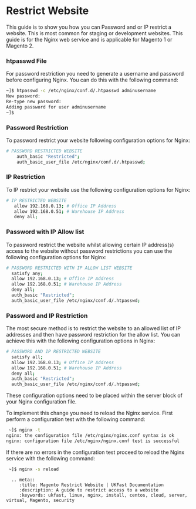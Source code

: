 # Restrict Website

This guide is to show you how you can Password and or IP restrict a website. This is most common for staging or development websites. This guide is for the Nginx web service and is applicable for Magento 1 or Magento 2.

### htpasswd File

For password restriction you need to generate a username and password before configuring Nginx. You can do this with the following command:

```bash
~]$ htpasswd -c /etc/nginx/conf.d/.htpasswd adminusername
New password:
Re-type new password:
Adding password for user adminusername
~]$
```
### Password Restriction

To password restrict your website following configuration options for Nginx:

```bash
# PASSWORD RESTRICTED WEBSITE
    auth_basic "Restricted";
    auth_basic_user_file /etc/nginx/conf.d/.htpasswd;
 ```
 
 ### IP Restriction
 
 To IP restrict your website use the following configuration options for Nginx:
 
 ```bash
# IP RESTRICTED WEBSITE 
    allow 192.168.0.13; # Office IP Address
    allow 192.168.0.51; # Warehouse IP Address
    deny all;
 ```
 
 ### Password with IP Allow list
 
To password restrict the website whilst allowing certain IP address(s) access to the website without password restrictions you can use the following configuration options for Nginx:
 
  ```bash
# PASSWORD RESTRICTED WITH IP ALLOW LIST WEBSITE 
    satisfy any;
    allow 192.168.0.13; # Office IP Address
    allow 192.168.0.51; # Warehouse IP Address
    deny all;
    auth_basic "Restricted";
    auth_basic_user_file /etc/nginx/conf.d/.htpasswd;
 ```
 
### Password and IP Restriction 
 
The most secure method is to restrict the website to an allowed list of IP addresses and then have password restriction for the allow list. You can achieve this with the following configuration options in Nginx:
 
  ```bash
# PASSWORD AND IP RESTRICTED WEBSITE
    satisfy all;
    allow 192.168.0.13; # Office IP Address
    allow 192.168.0.51; # Warehouse IP Address
    deny all;
    auth_basic "Restricted";
    auth_basic_user_file /etc/nginx/conf.d/.htpasswd;
 ```
 
These configuration options need to be placed within the server block of your Nginx configuration file.
 
To implement this change you need to reload the Nginx service. First perform a configuration test with the following command:

```bash
 ~]$ nginx -t
nginx: the configuration file /etc/nginx/nginx.conf syntax is ok
nginx: configuration file /etc/nginx/nginx.conf test is successful
```

If there are no errors in the configuration test proceed to reload the Nginx service with the following command:

```bash
 ~]$ nginx -s reload
```

```eval_rst
  .. meta::
     :title: Magento Restrict Website | UKFast Documentation
     :description: A guide to restrict access to a website
     :keywords: ukfast, linux, nginx, install, centos, cloud, server, virtual, Magento, security

